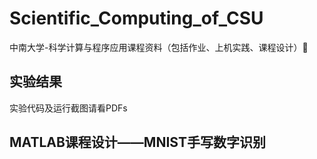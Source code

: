 # Scientific_Computing_of_CSU

中南大学-科学计算与程序应用课程资料（包括作业、上机实践、课程设计）🤔

## 实验结果

实验代码及运行截图请看PDFs

## MATLAB课程设计——MNIST手写数字识别

